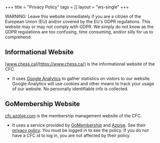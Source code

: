 +++
title = "Privacy Policy"
tags = []
layout = "ws-single"
+++

WARNING:  Leave this website immediately 
if you are a citizen of the European Union (EU) and/or
covered by the EU's GDPR regulations.
This website may or may not comply with GDPR.
We simply do not know as the GDPR regulations are too confusing,
time consuming, and/or silly for us to comprehend.


## Informational Website

[www.chess.ca](https://www.chess.ca/)
is the informational website of the CFC.

* It uses [Google Analytics](https://marketingplatform.google.com/about/analytics/)
  to gather statistics on vistors to our website.
  Google Analytics will use cookies and other means to track your usage
  of our website. No personally identifiable info is collected.

## GoMembership Website

[cfc.azolve.com](https://cfc.azolve.com)
is the membership management website of the CFC.

* It uses a service provided by
  [GoMembership](https://cfc.azolve.com/Workbench/AboutUs?param=policy)
  and [Azolve](https://www.azolve.com/).
  See their [privacy policy](https://cfc.azolve.com/Workbench/AboutUs?param=policy).
  You must be logged in to see the policy.
  If you do not have a CFC id to log in, you are not affected by their policy. 

